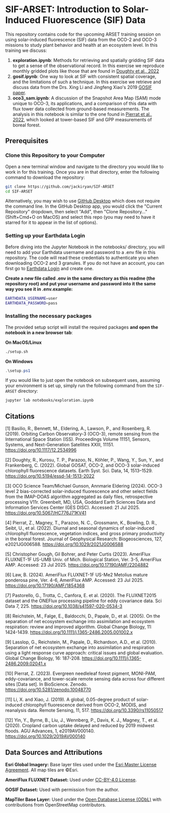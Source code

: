 # SIF-ARSET: Introduction to Solar-Induced Fluorescence (SIF) Data

This repository contains code for the upcoming ARSET training session on using solar-induced fluorescence (SIF) data from the OCO-2 and OCO-3 missions to study plant behavior and health at an ecosystem level. In this training we discuss:

1. **exploration.ipynb**: Methods for retrieving and spatially gridding SIF data to get a sense of the observational record. In this exercise we reproduce monthly gridded plots like those that are found in [Doughty et al., 2022](https://doi.org/10.5194/essd-14-1513-2022) 
2. **gosif.ipynb**: One way to look at SIF with consistent spatial coverage, and the limitations of such a technique. In this exercise we retrieve and discuss data from the Drs. Xing Li and Jingfeng Xiao's 2019 [GOSIF paper](https://doi.org/10.3390/rs11050517).
3. **oco3_sam.ipynb**: A discussion of the Snapshot Area Map (SAM) mode unique to OCO-3, its applications, and a comparison of this data with flux tower data collected from ground-based measurements. The analysis in this notebook is similar to the one found in [Pierrat et al., 2022](https://doi.org/10.1029/2021JG006588), which looked at tower-based SIF and GPP measurements of boreal forest.

## Prerequisites

### Clone this Repository to your Computer

Open a new terminal window and navigate to the directory you would like to work in for this training. Once you are in that directory, enter the following command to download the repository:

```bash
git clone https://github.com/jackiryan/SIF-ARSET
cd SIF-ARSET
```

Alternatively, you may wish to use [GitHub Desktop](https://desktop.github.com/download/) which does not require the command line. In the GitHub Desktop app, you would click the "Current Repository" dropdown, then select "Add", then "Clone Repository..." (Shift+Cmd+O on MacOS) and select this repo (you may need to have it starred for it to appear in the list of options). 

### Setting up your Earthdata Login

Before diving into the Jupyter Notebook in the notebooks/ directory, you will need to add your Earthdata username and password to a .env file in this repository. The code will read these credentials to authenticate you when downloading OCO-2 and 3 granules. If you do not have an account, you can first go to [Earthdata Login](https://urs.earthdata.nasa.gov/) and create one. 

**Create a new file called .env in the same directory as this readme (the repository root) and put your username and password into it the same way you see it in .env.example:**

```bash
EARTHDATA_USERNAME=user
EARTHDATA_PASSWORD=pass
```

### Installing the necessary packages

The provided setup script will install the required packages **and open the notebook in a new browser tab**:

**On MacOS/Linux**
```bash
./setup.sh
```

**On Windows**
```powershell
.\setup.ps1
```

If you would like to just open the notebook on subsequent uses, assuming your environment is set up, simply run the following command from the `SIF-ARSET` directory:

```bash
jupyter lab notebooks/exploration.ipynb
```

## Citations

[1] Basilio, R., Bennett, M., Eldering, A., Lawson, P., and Rosenberg, R. (2019). Orbiting Carbon Observatory-3 (OCO-3), remote sensing from the International Space Station (ISS). Proceedings Volume 11151, Sensors, Systems, and Next-Generation Satellites XXIII, 11151. https://doi.org/10.1117/12.2534996

[2] Doughty, R., Kurosu, T. P., Parazoo, N., Köhler, P., Wang, Y., Sun, Y., and Frankenberg, C. (2022). Global GOSAT, OCO-2, and OCO-3 solar-induced chlorophyll fluorescence datasets. Earth Syst. Sci. Data, 14, 1513–1529. https://doi.org/10.5194/essd-14-1513-2022

[3] OCO Science Team/Michael Gunson, Annmarie Eldering (2024). OCO-3 level 2 bias-corrected solar-induced fluorescence and other select fields from the IMAP-DOAS algorithm aggregated as daily files, retrospective processing V11r. Greenbelt, MD, USA, Goddard Earth Sciences Data and Information Services Center (GES DISC). Accessed: 21 Jul 2025. https://doi.org/10.5067/HC776J71KV41

[4] Pierrat, Z., Magney, T., Parazoo, N. C., Grossmann, K., Bowling, D. R., Seibt, U., et al. (2022). Diurnal and seasonal dynamics of solar-induced chlorophyll fluorescence, vegetation indices, and gross primary productivity in the boreal forest. Journal of Geophysical Research: Biogeosciences, 127, e2021JG006588. https://doi.org/10.1029/2021JG006588

[5] Christopher Gough, Gil Bohrer, and Peter Curtis (2023). AmeriFlux FLUXNET-1F US-UMB Univ. of Mich. Biological Station, Ver. 3-5, AmeriFlux AMP. Accessed: 23 Jul 2025. https://doi.org/10.17190/AMF/2204882

[6] Law, B. (2024). AmeriFlux FLUXNET-1F US-Me2 Metolius mature ponderosa pine, Ver. 4-6, AmeriFlux AMP. Accessed: 23 Jul 2025. https://doi.org/10.17190/AMF/1854368

[7] Pastorello, G., Trotta, C., Canfora, E. et al. (2020). The FLUXNET2015 dataset and the ONEFlux processing pipeline for eddy covariance data. Sci Data 7, 225. https://doi.org/10.1038/s41597-020-0534-3

[8] Reichstein, M., Falge, E., Baldocchi, D., Papale, D., et al. (2005).  On the separation of net ecosystem exchange into assimilation and ecosystem respiration: review and improved algorithm. Global Change Biology, 11: 1424-1439. https://doi.org/10.1111/j.1365-2486.2005.001002.x

[9] Lasslop, G., Reichstein, M., Papale, D., Richardson, A.D., et al. (2010). Separation of net ecosystem exchange into assimilation and respiration using a light response curve approach: critical issues and global evaluation. Global Change Biology, 16: 187-208. https://doi.org/10.1111/j.1365-2486.2009.02041.x

[10] Pierrat, Z. (2023). Evergreen needleleaf forest pigment, MONI-PAM, eddy-covariance, and tower-scale remote sensing data across four different sites [Data set]. In BioScience. Zenodo. https://doi.org/10.5281/zenodo.10048770

[11] Li, X. and Xiao, J. (2019). A global, 0.05-degree product of solar-induced chlorophyll fluorescence derived from OCO-2, MODIS, and reanalysis data. Remote Sensing, 11, 517. https://doi.org/10.3390/rs11050517

[12] Yin, Y., Byrne, B., Liu, J., Wennberg, P., Davis, K. J., Magney, T., et al. (2020). Cropland carbon uptake delayed and reduced by 2019 midwest floods. AGU Advances, 1, e2019AV000140. https://doi.org/10.1029/2019AV000140


## Data Sources and Attributions

**Esri Global Imagery:** Base layer tiles used under the [Esri Master License Agreement](https://www.esri.com/content/dam/esrisites/en-us/media/legal/ma-full/ma-full.pdf). All map tiles are ©Esri.

**AmeriFlux FLUXNET Dataset:** Used under [CC-BY-4.0 License](https://ameriflux.lbl.gov/sites/siteinfo/US-Me2#data-citation).

**GOSIF Dataset:** Used with permission from the author.

**MapTiler Base Layer:** Used under the [Open Database License (ODbL)](https://opendatacommons.org/licenses/odbl/) with contributions from OpenStreetMap contributors.